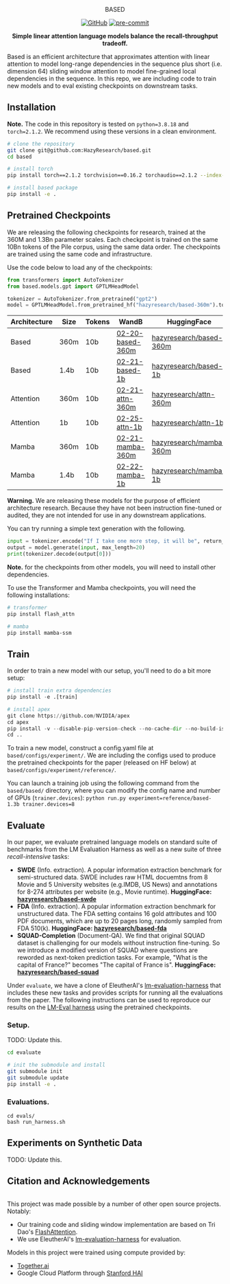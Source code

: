 <div align="center" >
    <!-- <img src="assets/banner.png" height=150 alt="" style="margin-bottom:px"/>  -->
    BASED

[![GitHub](https://img.shields.io/github/license/HazyResearch/meerkat)](https://img.shields.io/github/license/HazyResearch/meerkat)
[![pre-commit](https://img.shields.io/badge/pre--commit-enabled-brightgreen?logo=pre-commit&logoColor=white)](https://github.com/pre-commit/pre-commit)

**Simple linear attention language models balance the recall-throughput tradeoff.**


</div>


Based is an efficient architecture that approximates attention with linear attention to model long-range dependencies in the sequence plus short (i.e. dimension 64) sliding window attention to model fine-grained local dependencies in the sequence. In this repo, we are including code to train new models and to eval existing checkpoints on downstream tasks.

## Installation

**Note.** The code in this repository is tested on `python=3.8.18` and `torch=2.1.2`. We recommend using these versions in a clean environment. 

```bash
# clone the repository
git clone git@github.com:HazyResearch/based.git
cd based

# install torch
pip install torch==2.1.2 torchvision==0.16.2 torchaudio==2.1.2 --index-url https://download.pytorch.org/whl/cu118 # due to observed causal-conv1d dependency

# install based package
pip install -e .
```

## Pretrained Checkpoints

We are releasing the following checkpoints for research, trained at the 360M and 1.3Bn parameter scales. Each checkpoint is trained on the same 10Bn tokens of the Pile corpus, using the same data order. The checkpoints are trained using the same code and infrastructure.  

Use the code below to load any of the checkpoints:
```python  
from transformers import AutoTokenizer
from based.models.gpt import GPTLMHeadModel

tokenizer = AutoTokenizer.from_pretrained("gpt2")
model = GPTLMHeadModel.from_pretrained_hf("hazyresearch/based-360m").to("cuda")
```
<!-- - 360M parameters
    - [Based 360M]
- 1.3Bn parameters
    - [Based 1.3Bn](https://huggingface.co/hazyresearch/based-1.3b)
    - [Mamba 1.3Bn](https://huggingface.co/hazyresearch/mamba-1.3b)
    - [Transformer++ 1.3Bn](https://huggingface.co/hazyresearch/transformer-pp-1.3b). Transformer++ refers to the modern [Llama Architecture](https://github.com/facebookresearch/llama), which uses SwiGLU, Rotary, RMSNorm.  -->

| Architecture | Size | Tokens| WandB | HuggingFace | Config | Notes |
| ---          | ---  | ---   | ---   | --- | --- | --- |
| Based        | 360m | 10b   |[02-20-based-360m](https://wandb.ai/hazy-research/based/runs/02-20-based-360m) |[hazyresearch/based-360m](https://huggingface.co/hazyresearch/based-360m)     |reference/based-360m.yaml |  |
| Based        | 1.4b | 10b   |[02-21-based-1b](https://wandb.ai/hazy-research/based/runs/02-24-based-1b)     |[hazyresearch/based-1b](https://huggingface.co/hazyresearch/based-1b)      |reference/based-1b.yaml | |
| Attention    | 360m | 10b   |[02-21-attn-360m](https://wandb.ai/hazy-research/based/runs/02-21-attn-360m-redo1) |[hazyresearch/attn-360m](https://huggingface.co/hazyresearch/attn-360m)     |reference/attn-360m.yaml |  |
| Attention    | 1b | 10b   |[02-25-attn-1b](https://wandb.ai/hazy-research/based/runs/02-25-attn-1b) |[hazyresearch/attn-1b](https://huggingface.co/hazyresearch/attn-1b)     |reference/attn-360m.yaml |  |
| Mamba        | 360m | 10b   |[02-21-mamba-360m](https://wandb.ai/hazy-research/based/runs/02-21-mamba-360m) |[hazyresearch/mamba-360m](https://huggingface.co/hazyresearch/mamba-360m)     |reference/mamba-360m.yaml |  |
| Mamba        | 1.4b | 10b   |[02-22-mamba-1b](https://wandb.ai/hazy-research/based/runs/02-22-mamba-1b) |[hazyresearch/mamba-1b](https://huggingface.co/hazyresearch/mamba-1b)     |reference/mamba-1b.yaml |  |



**Warning.** We are releasing these models for the purpose of efficient architecture research. Because they have not been instruction fine-tuned or audited, they are not intended for use in any downstream applications. 

You can try running a simple text generation with the following. 
```python
input = tokenizer.encode("If I take one more step, it will be", return_tensors="pt").to("cuda")
output = model.generate(input, max_length=20)
print(tokenizer.decode(output[0]))
```

**Note.** for the checkpoints from other models, you will need to install other dependencies. 

To use the Transformer and Mamba checkpoints, you will need the following installations:
```bash
# transformer
pip install flash_attn

# mamba
pip install mamba-ssm
```


## Train
In order to train a new model with our setup, you'll need to do a bit more setup: 
```python
# install train extra dependencies
pip install -e .[train]

# install apex
git clone https://github.com/NVIDIA/apex
cd apex
pip install -v --disable-pip-version-check --no-cache-dir --no-build-isolation --config-settings "--build-option=--cpp_ext" --config-settings "--build-option=--cuda_ext" ./
cd ..
```

To train a new model, construct a config.yaml file at ```based/configs/experiment/```. We are including the configs used to produce the pretrained checkpoints for the paper (released on HF below) at ```based/configs/experiment/reference/```.

You can launch a training job using the following command from the ```based/based/``` directory, where you can modify the config name and number of GPUs (```trainer.devices```):
```python run.py experiment=reference/based-1.3b trainer.devices=8```


## Evaluate
In our paper, we evaluate pretrained language models on standard suite of benchmarks from the LM Evaluation Harness as well as a new suite of three *recall-intensive* tasks:

- **SWDE** (Info. extraction). A popular information extraction benchmark for semi-structured data. SWDE includes raw HTML docuemtns from 8 Movie and 5 University websites (e.g.IMDB, US News) and annotations for 8-274 attributes per website (e.g., Movie runtime). **HuggingFace: [hazyresearch/based-swde](https://huggingface.co/datasets/hazyresearch/based-swde)**
- **FDA** (Info. extraction). A popular information extraction benchmark for unstructured data. The FDA setting contains 16 gold attributes and 100 PDF documents, which are up to 20 pages long, randomly sampled from FDA 510(k). **HuggingFace: [hazyresearch/based-fda](https://huggingface.co/datasets/hazyresearch/based-swde)**
- **SQUAD-Completion** (Document-QA). We find that original SQUAD dataset is challenging for our models without instruction fine-tuning. So we introduce a modified version of SQUAD where questions are reworded as next-token prediction tasks. For example, "What is the capital of France?" becomes "The capital of France is". **HuggingFace: [hazyresearch/based-squad](https://huggingface.co/datasets/hazyresearch/based-swde)**

Under `evaluate`, we have a clone of EleutherAI's [lm-evaluation-harness](https://github.com/EleutherAI/lm-evaluation-harness) that includes these new tasks and provides scripts for running all the evaluations from the paper. The following instructions can be used to reproduce our results on the [LM-Eval harness](https://github.com/EleutherAI/lm-evaluation-harness) using the pretrained checkpoints.


### Setup.
TODO: Update this. 
```bash
cd evaluate 

# init the submodule and install
git submodule init
git submodule update
pip install -e . 
```


### Evaluations.

```
cd evals/
bash run_harness.sh
```


## Experiments on Synthetic Data
TODO: Update this. 





## Citation and Acknowledgements
```
```


This project was made possible by a number of other open source projects. Notably:
- Our training code and sliding window implementation are based on Tri Dao's [FlashAttention](https://github.com/Dao-AILab/flash-attention). 
- We use EleutherAI's [lm-evaluation-harness](https://github.com/EleutherAI/lm-evaluation-harness) for evaluation. 

Models in this project were trained using compute provided by:  
- [Together.ai](https://www.together.ai/)
- Google Cloud Platform through [Stanford HAI](https://hai.stanford.edu/call-google-cloud-credit-proposals)